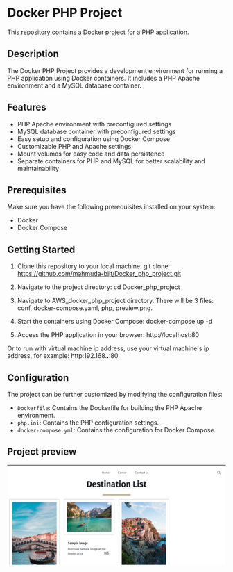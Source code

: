 # Docker PHP Project

This repository contains a Docker project for a PHP application.

## Description

The Docker PHP Project provides a development environment for running a PHP application using Docker containers. It includes a PHP Apache environment and a MySQL database container.

## Features

- PHP Apache environment with preconfigured settings
- MySQL database container with preconfigured settings
- Easy setup and configuration using Docker Compose
- Customizable PHP and Apache settings
- Mount volumes for easy code and data persistence
- Separate containers for PHP and MySQL for better scalability and maintainability

## Prerequisites

Make sure you have the following prerequisites installed on your system:

- Docker
- Docker Compose

## Getting Started

1. Clone this repository to your local machine:
git clone https://github.com/mahmuda-bjit/Docker_php_project.git

2. Navigate to the project directory:
cd Docker_php_project

3. Navigate to AWS_docker_php_project  directory. There will be 3 files: conf, docker-compose.yaml, php, preview.png.

4. Start the containers using Docker Compose:
docker-compose up -d

5. Access the PHP application in your browser:
http://localhost:80

Or to run with virtual machine ip address, use your virtual machine's ip address, for example: http:192.168.**.**:80

## Configuration

The project can be further customized by modifying the configuration files:

- `Dockerfile`: Contains the Dockerfile for building the PHP Apache environment.
- `php.ini`: Contains the PHP configuration settings.
- `docker-compose.yml`: Contains the configuration for Docker Compose.

## Project preview
![Alt Text](AWS_docker_php_project/preview.png)
